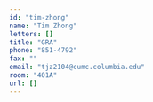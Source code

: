 ```yaml
---
id: "tim-zhong"
name: "Tim Zhong"
letters: []
title: "GRA"
phone: "851-4792"
fax: ""
email: "tjz2104@cumc.columbia.edu"
room: "401A"
url: []
---
```

